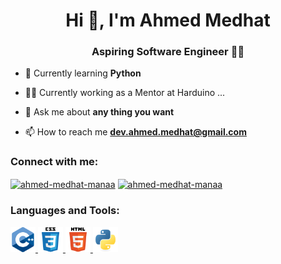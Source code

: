 <h1 align="center">Hi 👋, I'm Ahmed Medhat</h1>
<h3 align="center">Aspiring Software Engineer 👨‍💻</h3>

- 🌱 Currently learning **Python**
  
- 👨‍💻 Currently working as a Mentor at Harduino ...

- 💬 Ask me about **any thing you want**

- 📫 How to reach me **dev.ahmed.medhat@gmail.com**

<h3 align="left">Connect with me:</h3>
<p align="left">
<a href="https://linkedin.com/in/ahmed-medhat-manaa" target="blank"><img align="center" src="https://raw.githubusercontent.com/rahuldkjain/github-profile-readme-generator/master/src/images/icons/Social/linked-in-alt.svg" alt="ahmed-medhat-manaa" height="30" width="40" /></a>
<a href="https://www.facebook.com/ahmed.mana.7509" target="blank"><img align="center" src="https://raw.githubusercontent.com/rahuldkjain/github-profile-readme-generator/master/src/images/icons/Social/facebook.svg" alt="ahmed-medhat-manaa" height="30" width="40" /></a>
</p>

<h3 align="left">Languages and Tools:</h3>
<p align="left"> <a href="https://www.w3schools.com/cpp/" target="_blank" rel="noreferrer"> <img src="https://raw.githubusercontent.com/devicons/devicon/master/icons/cplusplus/cplusplus-original.svg" alt="cplusplus" width="40" height="40"/> </a> <a href="https://www.w3schools.com/css/" target="_blank" rel="noreferrer"> <img src="https://raw.githubusercontent.com/devicons/devicon/master/icons/css3/css3-original-wordmark.svg" alt="css3" width="40" height="40"/> </a> <a href="https://www.w3.org/html/" target="_blank" rel="noreferrer"> <img src="https://raw.githubusercontent.com/devicons/devicon/master/icons/html5/html5-original-wordmark.svg" alt="html5" width="40" height="40"/> </a> <a href="https://www.python.org" target="_blank" rel="noreferrer"> <img src="https://raw.githubusercontent.com/devicons/devicon/master/icons/python/python-original.svg" alt="python" width="40" height="40"/> </a> </p>
